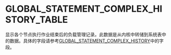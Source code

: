 # GLOBAL\_STATEMENT\_COMPLEX\_HISTORY\_TABLE<a name="ZH-CN_TOPIC_0245374764"></a>

显示各个节点执行作业结束后的负载管理记录。此数据是从内核中转储到系统表中的数据。具体的字段请参考[GLOBAL\_STATEMENT\_COMPLEX\_HISTORY](GLOBAL_STATEMENT_COMPLEX_HISTORY.md)中的字段。
